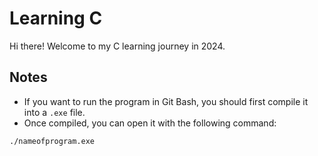 # Learning C

Hi there! Welcome to my C learning journey in 2024.

## Notes

- If you want to run the program in Git Bash, you should first compile it into a `.exe` file. 
- Once compiled, you can open it with the following command:

```bash
./nameofprogram.exe
